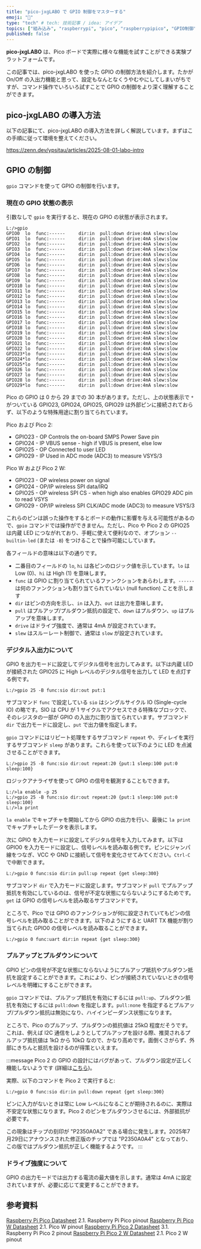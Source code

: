 ```yaml
---
title: "pico-jxgLABO で GPIO 制御をマスターする"
emoji: "👏"
type: "tech" # tech: 技術記事 / idea: アイデア
topics: ["組み込み", "raspberrypi", "pico", "raspberrypipico", "GPIO制御"]
published: false
---
```

**pico-jxgLABO** は、Pico ボードで実際に様々な機能を試すことができる実験プラットフォームです。

この記事では、pico-jxgLABO を使った GPIO の制御方法を紹介します。たかが On/Off の入出力機能と思って、設定もなんとなくうやむやにしてしまいがちですが、コマンド操作でいろいろ試すことで GPIO の制御をより深く理解することができます。

## pico-jxgLABO の導入方法

以下の記事にて、pico-jxgLABO の導入方法を詳しく解説しています。まずはこの手順に従って環境を整えてください。

https://zenn.dev/ypsitau/articles/2025-08-01-labo-intro

## GPIO の制御

`gpio` コマンドを使って GPIO の制御を行います。

### 現在の GPIO 状態の表示

引数なしで `gpio` を実行すると、現在の GPIO の状態が表示されます。

```text
L:/>gpio
GPIO0  lo  func:------     dir:in  pull:down drive:4mA slew:slow
GPIO1  lo  func:------     dir:in  pull:down drive:4mA slew:slow
GPIO2  lo  func:------     dir:in  pull:down drive:4mA slew:slow
GPIO3  lo  func:------     dir:in  pull:down drive:4mA slew:slow
GPIO4  lo  func:------     dir:in  pull:down drive:4mA slew:slow
GPIO5  lo  func:------     dir:in  pull:down drive:4mA slew:slow
GPIO6  lo  func:------     dir:in  pull:down drive:4mA slew:slow
GPIO7  lo  func:------     dir:in  pull:down drive:4mA slew:slow
GPIO8  lo  func:------     dir:in  pull:down drive:4mA slew:slow
GPIO9  lo  func:------     dir:in  pull:down drive:4mA slew:slow
GPIO10 lo  func:------     dir:in  pull:down drive:4mA slew:slow
GPIO11 lo  func:------     dir:in  pull:down drive:4mA slew:slow
GPIO12 lo  func:------     dir:in  pull:down drive:4mA slew:slow
GPIO13 lo  func:------     dir:in  pull:down drive:4mA slew:slow
GPIO14 lo  func:------     dir:in  pull:down drive:4mA slew:slow
GPIO15 lo  func:------     dir:in  pull:down drive:4mA slew:slow
GPIO16 lo  func:------     dir:in  pull:down drive:4mA slew:slow
GPIO17 lo  func:------     dir:in  pull:down drive:4mA slew:slow
GPIO18 lo  func:------     dir:in  pull:down drive:4mA slew:slow
GPIO19 lo  func:------     dir:in  pull:down drive:4mA slew:slow
GPIO20 lo  func:------     dir:in  pull:down drive:4mA slew:slow
GPIO21 lo  func:------     dir:in  pull:down drive:4mA slew:slow
GPIO22 lo  func:------     dir:in  pull:down drive:4mA slew:slow
GPIO23*lo  func:------     dir:in  pull:down drive:4mA slew:slow
GPIO24*lo  func:------     dir:in  pull:down drive:4mA slew:slow
GPIO25*lo  func:------     dir:in  pull:down drive:4mA slew:slow
GPIO26 lo  func:------     dir:in  pull:down drive:4mA slew:slow
GPIO27 lo  func:------     dir:in  pull:down drive:4mA slew:slow
GPIO28 lo  func:------     dir:in  pull:down drive:4mA slew:slow
GPIO29*lo  func:------     dir:in  pull:down drive:4mA slew:slow
```

Pico の GPIO は 0 から 29 までの 30 本があります。ただし、上の状態表示で `*` がついている GPIO23, GPIO24, GPIO25, GPIO29 は外部ピンに接続されておらず、以下のような特殊用途に割り当てられています。

Pico および Pico 2:

- GPIO23 - OP Controls the on-board SMPS Power Save pin
- GPIO24 - IP VBUS sense - high if VBUS is present, else low
- GPIO25 - OP Connected to user LED
- GPIO29 - IP Used in ADC mode (ADC3) to measure VSYS/3

Pico W および Pico 2 W:

- GPIO23 - OP wireless power on signal
- GPIO24 - OP/IP wireless SPI data/IRQ
- GPIO25 - OP wireless SPI CS - when high also enables GPIO29 ADC pin to read VSYS
- GPIO29 - OP/IP wireless SPI CLK/ADC mode (ADC3) to measure VSYS/3

これらのピンは誤った操作をするとボードの動作に影響を与える可能性があるので、`gpio` コマンドでは操作ができません。ただし、Pico や Pico 2 の GPIO25 は内蔵 LED につながれており、手軽に使えて便利なので、オプション `--builtin-led` (または `-B`) をつけることで操作可能にしています。

各フィールドの意味は以下の通りです。

- 二番目のフィールドの `lo`, `hi` は各ピンのロジック値を示しています。`lo` は Low (0)、`hi` は High (1) を意味します。
- `func` は GPIO に割り当てられているファンクションをあらわします。`------` は何のファンクションも割り当てられていない (null function) ことを示します
- `dir` はピンの方向を示し、`in` は入力、`out` は出力を意味します。
- `pull` はプルアップ/プルダウン抵抗の設定で、`down` はプルダウン、`up` はプルアップを意味します。
- `drive` はドライブ強度で、通常は 4mA が設定されています。
- `slew` はスルーレート制御で、通常は `slow` が設定されています。

### デジタル入出力について

GPIO を出力モードに設定してデジタル信号を出力してみます。以下は内蔵 LED が接続された GPIO25 に High レベルのデジタル信号を出力して LED を点灯する例です。

```text
L:/>gpio 25 -B func:sio dir:out put:1
```

サブコマンド `func` で設定している `sio` はシングルサイクル IO (Single-cycle IO) の略です。SIO は CPU が 1 サイクルでアクセスできる特殊なブロックで、そのレジスタの一部が GPIO の入出力に割り当てられています。サブコマンド `dir` で出力モードに設定し、`put` で出力値を指定します。

`gpio` コマンドにはリピート処理をするサブコマンド `repeat` や、ディレイを実行するサブコマンド `sleep` があります。これらを使って以下のように LED を点滅させることができます。

```text
L:/>gpio 25 -B func:sio dir:out repeat:20 {put:1 sleep:100 put:0 sleep:100}
```

ロジックアナライザを使って GPIO の信号を観測することもできます。

```text
L:/>la enable -p 25
L:/>gpio 25 -B func:sio dir:out repeat:20 {put:1 sleep:100 put:0 sleep:100}
L:/>la print
```

`la enable` でキャプチャを開始してから GPIO の出力を行い、最後に `la print` でキャプチャしたデータを表示します。

次に GPIO を入力モードに設定してデジタル信号を入力してみます。以下は GPIO0 を入力モードに設定し、信号レベルを読み取る例です。ピンにジャンパ線をつなぎ、VCC や GND に接続して信号を変化させてみてください。`Ctrl-C` で中断できます。

```text
L:/>gpio 0 func:sio dir:in pull:up repeat {get sleep:300}
```

サブコマンド `dir` で入力モードに設定します。サブコマンド `pull` でプルアップ抵抗を有効にしているのは、信号が不定な状態にならないようにするためです。`get` は GPIO の信号レベルを読み取るサブコマンドです。

ところで、Pico では GPIO のファンクションが何に設定されていてもピンの信号レベルを読み取ることができます。以下のようにすると UART TX 機能が割り当てられた GPIO0 の信号レベルを読み取ることができます。

```text
L:/>gpio 0 func:uart dir:in repeat {get sleep:300}
```

### プルアップとプルダウンについて

GPIO ピンの信号が不定な状態にならないようにプルアップ抵抗やプルダウン抵抗を設定することができます。これにより、ピンが接続されていないときの信号レベルを明確にすることができます。

`gpio` コマンドでは、プルアップ抵抗を有効にするには `pull:up`、プルダウン抵抗を有効にするには `pull:down` を指定します。`pull:none` を指定するとプルアップ/プルダウン抵抗は無効になり、ハイインピーダンス状態になります。

ところで、Pico のプルアップ、プルダウンの抵抗値は 25kΩ 程度だそうです。これは、例えば I2C 通信をしようとしてプルアップを設ける際、推奨されるプルアップ抵抗値は 1kΩ から 10kΩ なので、かなり高めです。面倒くさがらず、外部にきちんと抵抗を設けるのが得策といえます。
 
:::message
Pico 2 の GPIO の設計にはバグがあって、プルダウン設定が正しく機能しないようです (詳細は[こちら](https://fabscene.com/new/news/raspberry-pi-rp2350-a4-rp2354-announcement/))。

実際、以下のコマンドを Pico 2 で実行すると:

```text
L:/>gpio 0 func:sio dir:in pull:down repeat {get sleep:300}
```

ピンに入力がないときは常に Low レベルになることが期待されるのに、実際は不安定な状態になります。Pico 2 のピンをプルダウンさせるには、外部抵抗が必要です。

この現象はチップの刻印が "P2350A0A2" である場合に発生します。2025年7月29日にアナウンスされた修正版のチップでは "P2350A0A4" となっており、この版ではプルダウン抵抗が正しく機能するようです。
:::

### ドライブ強度について

GPIO の出力モードでは出力する電流の最大値を示します。通常は 4mA に設定されていますが、必要に応じて変更することができます。

## 参考資料

[Raspberry Pi Pico Datasheet](https://datasheets.raspberrypi.com/pico/pico-datasheet.pdf) 2.1. Raspberry Pi Pico pinout
[Raspberry Pi Pico W Datasheet](https://datasheets.raspberrypi.com/pico/pico-2-datasheet.pdf) 2.1. Pico W pinout
[Raspberry Pi Pico 2 Datasheet](https://datasheets.raspberrypi.com/picow/pico-w-datasheet.pdf) 3.1. Raspberry Pi Pico 2 pinout
[Raspberry Pi Pico 2 W Datasheet](https://datasheets.raspberrypi.com/picow/pico-2-w-datasheet.pdf) 2.1. Pico 2 W pinout
